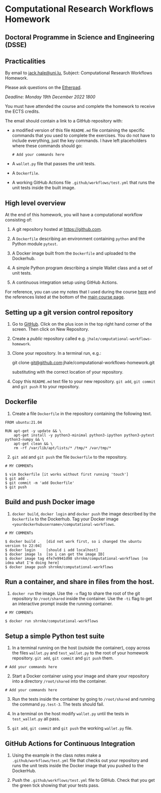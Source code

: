 # Computational Research Workflows Homework
## Doctoral Programme in Science and Engineering (DSSE)

## Practicalities

By email to [jack.hale@uni.lu](mailto:jack.hale@uni.lu), Subject: Computational
Research Workflows Homework.

Please ask questions on the [Etherpad](https://pad.carpentries.org/cwul2022).

*Deadline: Monday 19th December 2022 1800*

You must have attended the course and complete the homework to receive the ECTS
credits.

The email should contain a link to a GitHub repository with:

* a modified version of this file `README.md` file containing the specific
  commands that you used to complete the exercises. You do not have to include
  everything, just the key commands. I have left placeholders where these commands
  should go:

    ```
    # Add your commands here
    ```
* A `wallet.py` file that passes the unit tests.
* A `Dockerfile`.
* A working GitHub Actions file `.github/workflows/test.yml` that runs the unit
  tests inside the built image.

## High level overview

At the end of this homework, you will have a computational workflow consisting
of:

1. A git repository hosted at https://github.com.

1. A `Dockerfile` describing an environment containing `python` and the Python module
   `pytest`.

2. A Docker image built from the `Dockerfile` and uploaded to the Dockerhub.

3. A simple Python program describing a simple Wallet class and a set of unit tests.

4. A continuous integration setup using GitHub Actions.

For reference, you can use my notes that I used during the course
[here](https://github.com/jhale/computational-workflows/blob/master/README_instructor.md)
and the references listed at the bottom of the [main course
page](https://jhale.github.io/computational-workflows/).

## Setting up a git version control repository

1. Go to [GitHub](https://github.com). Click on the plus icon in the top right
   hand corner of the screen. Then click on New Repository.

2. Create a *public* repository called e.g.
   `jhale/computational-workflows-homework`.

3. Clone your repository. In a terminal run, e.g.:

     git clone git@github.com:jhale/computational-workflows-homework.git

   substituting with the correct location of your repository.

4. Copy this `README.md` text file to your new repository. `git add`, `git
   commit` and `git push` it to your repository.

## Dockerfile

1. Create a file `Dockerfile` in the repository containing the following text.

```
FROM ubuntu:21.04

RUN apt-get -y update && \
    apt-get install -y python3-minimal python3-ipython python3-pytest python3-numpy && \
    apt-get clean && \
    rm -rf /var/lib/apt/lists/* /tmp/* /var/tmp/*
```

2. `git add` and `git push` the file `Dockerfile` to the repository.

```
# MY COMMENTs

$ vim Dockerfile [it works without first running 'touch']
$ git add .
$ git commit -m 'add Dockerfile'
$ git push
```

## Build and push Docker image

1. `docker build`, `docker login` and `docker push` the image described by the
   `Dockerfile` to the Dockerhub. Tag your Docker image
   `<yourdockerhubusername>/computational-workflows`.

```
# MY COMMENTs

$ docker build .   [did not work first, so i changed the ubuntu version to 22:04]
$ docker login     [should i add localhost]
$ docker image ls  [so i can get the image ID]
$ docker image tag 4fe7e9941d98 shrnkm/computational-workflows [no idea what I'm doing here]
$ docker image push shrnkm/computational-workflows
```

## Run a container, and share in files from the host.

1. `docker run` the image. Use the `-v` flag to share the root of the git
   repository to `/root/shared` inside the container. Use the `-ti` flag to get
   an interactive prompt inside the running container.

```
# MY COMMENTs

$ docker run shrnkm/computational-workflows
```

## Setup a simple Python test suite

1. In a terminal running on the host (outside the container), copy across the
   files ``wallet.py`` and
   ``test_wallet.py`` to the root of your homework
   repository.  ``git add``, ``git commit`` and ``git push`` them.

```
# Add your commands here
```

2. Start a Docker container using your image and share your repository into a
   directory `/root/shared` into the container.

```
# Add your commands here
```

3. Run the tests inside the container by going to `/root/shared` and running the
   command `py.test-3`. The tests should fail.

3. In a terminal on the host modify ``wallet.py`` until the tests in
   ``test_wallet.py`` all pass.

4. ``git add``, ``git commit`` and ``git push`` the working ``wallet.py`` file.

## GitHub Actions for Continuous Integration

1. Using the example in the class notes make a `.github/workflows/test.yml`
   file that checks out your repository and runs the unit tests inside the
   Docker image that you pushed to the DockerHub.

3. Push the `.github/workflows/test.yml` file to GitHub. Check that you get the
   green tick showing that your tests pass.
